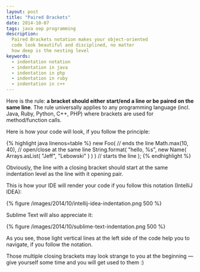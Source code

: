 ```yaml
---
layout: post
title: "Paired Brackets"
date: 2014-10-07
tags: java oop programming
description:
  Paired Brackets notation makes your object-oriented
  code look beautiful and disciplined, no matter
  how deep is the nesting level
keywords:
  - indentation notation
  - indentation in java
  - indentation in php
  - indentation in ruby
  - indentation in c++
---
```


Here is the rule: **a bracket should either start/end
a line or be paired on the same line**. The rule
universally applies to any programming language (incl.
Java, Ruby, Python, C++, PHP) where brackets are used
for method/function calls.

Here is how your code will look, if you follow
the principle:

{% highlight java linenos=table %}
new Foo( // ends the line
  Math.max(10, 40), // open/close at the same line
  String.format(
    "hello, %s",
    new Name(
      Arrays.asList(
        "Jeff",
        "Lebowski"
      )
    )
  ) // starts the line
);
{% endhighlight %}

<!--more-->

Obviously, the line with a closing bracket should start at the same
indentation level as the line with it opening pair.

This is how your IDE will render your code if you
follow this notation (IntelliJ IDEA):

{% figure /images/2014/10/intellij-idea-indentation.png 500 %}

Sublime Text will also appreciate it:

{% figure /images/2014/10/sublime-text-indentation.png 500 %}

As you see, those light vertical lines at the left side
of the code help you to navigate, if you follow the notation.

Those multiple closing brackets may look strange to you
at the beginning &mdash; give yourself some time and you will
get used to them :)
